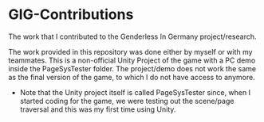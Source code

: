 # GIG-Contributions
The work that I contributed to the Genderless In Germany project/research.

The work provided in this repository was done either by myself or with my teammates. This is a non-official Unity Project of the game with a PC demo inside the PageSysTester folder. The project/demo does not work the same as the final version of the game, to which I do not have access to anymore.

* Note that the Unity project itself is called PageSysTester since, when I started coding for the game, we were testing out the scene/page traversal and this was my first time using Unity.
